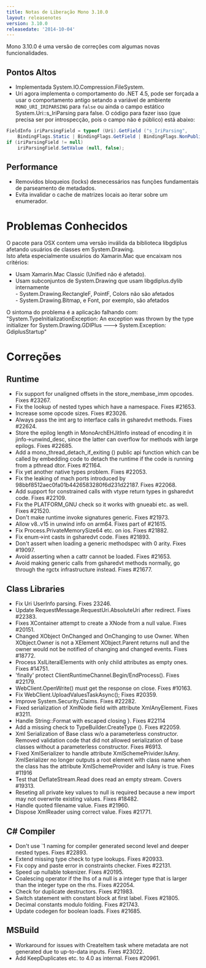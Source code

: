 ```yaml
---
title: Notas de Liberação Mono 3.10.0
layout: releasenotes
version: 3.10.0
releasedate: '2014-10-04'
---
```


Mono 3.10.0 é uma versão de correções com algumas novas funcionalidades.

Pontos Altos
------------

- Implementada System.IO.Compression.FileSystem.
- Uri agora implementa o comportamento do .NET 4.5, pode ser forçada a usar o comportamento antigo setando a variável de ambiente `MONO_URI_IRIPARSING` para `false` ou ainda o campo estático System.Uri::s_IriParsing para false. O código para fazer isso (que precisa ser por introspecção, pois o campo não é público) está abaixo:

``` csharp
FieldInfo iriParsingField = typeof (Uri).GetField ("s_IriParsing",
    BindingFlags.Static | BindingFlags.GetField | BindingFlags.NonPublic);
if (iriParsingField != null)
    iriParsingField.SetValue (null, false);
```

Performance
-----------

- Removidos bloqueios (locks) desnecessários nas funções fundamentais de parseamento de metadados.
- Evita invalidar o cache de matrizes locais ao iterar sobre um enumerador.

Problemas Conhecidos
====================

O pacote para OSX contem uma versão inválida da biblioteca libgdiplus afetando usuários de classes em System.Drawing.<br/>
Isto afeta especialmente usuários do Xamarin.Mac que encaixam nos critérios:

- Usam Xamarin.Mac Classic (Unified não é afetado).
- Usam subconjuntos de System.Drawing que usam libgdiplus.dylib internamente<br/>
      - System.Drawing.RectangleF, PointF, Colors não são afetados<br/>
      - System.Drawing.Bitmap, e Font, por exemplo, são afetados

O sintoma do problema é a aplicação falhando com: "System.TypeInitializationException: An exception was thrown by the type initializer for System.Drawing.GDIPlus ---> System.Exception: GdiplusStartup"

Correções
=========

Runtime
-------

- Fix support for unaligned offsets in the store_membase_imm opcodes. Fixes #23267.
- Fix the lookup of nested types which have a namespace. Fixes #21653.
- Increase some opcode sizes. Fixes #23026.
- Always pass the imt arg to interface calls in gsharedvt methods. Fixes #22624.
- Store the epilog length in MonoArchEHJitInfo instead of encoding it in jinfo->unwind_desc, since the latter can overflow for methods with large epilogs. Fixes #22685.
- Add a mono_thread_detach_if_exiting () public api function which can be called by embedding code to detach the runtime if the code is running from a pthread dtor. Fixes #21164.
- Fix yet another native types problem. Fixes #22053.
- Fix the leaking of mach ports introduced by 98bbf8512aec0fa01b4426583280f6d231d22187. Fixes #22068.
- Add support for constrained calls with vtype return types in gsharedvt code. Fixes #22109.
- Fix the PLATFORM_GNU check so it works with gnueabi etc. as well. Fixes #21520.
- Don't make runtime invoke signatures generic. Fixes #21973.
- Allow v8..v15 in unwind info on arm64. Fixes part of #21615.
- Fix Process.PrivateMemorySize64 etc. on ios. Fixes #21882.
- Fix enum->int casts in gsharedvt code. Fixes #21893.
- Don't assert when loading a generic methodspec with 0 arity. Fixes #19097.
- Avoid asserting when a cattr cannot be loaded. Fixes #21653.
- Avoid making generic calls from gsharedvt methods normally, go through the rgctx infrastructure instead. Fixes #21677.

Class Libraries
---------------

- Fix Uri UserInfo parsing. Fixes 23246.
- Update RequestMessage.RequestUri.AbsoluteUri after redirect. Fixes #22383.
- Fixes XContainer attempt to create a XNode from a null value. Fixes #20151.
- Changed XObject OnChanged and OnChanging to use Owner. When XObject.Owner is not a XElement XObject.Parent returns null and the owner would not be notified of changing and changed events. Fixes #18772.
- Process XslLiteralElements with only child attributes as empty ones. Fixes #14751.
- 'finally' protect ClientRuntimeChannel.Begin/EndProcess(). Fixes #22179.
- WebClient.OpenWrite() must get the response on close. Fixes #10163.
- Fix WebClient.UploadValuesTaskAsync(); Fixes #20359.
- Improve System.Security.Claims. Fixes #22282.
- Fixed serialization of XmlNode field with attribute XmlAnyElement. Fixes #3211.
- Handle String::Format with escaped closing }. Fixes #22114
- Add a missing check to TypeBuilder.CreateType (). Fixes #22059.
- Xml Serialization of Base class w/o a parameterless constructor. Removed validation code that did not allowed serialization of base classes without a parameterless constructor. Fixes #6913.
- Fixed XmlSerializer to handle attribute XmlSchemePrivider.IsAny. XmlSerializer no longer outputs a root element with class name when the class has the attribute XmlSchemeProvider and IsAny is true. Fixes #11916
- Test that DeflateStream.Read does read an empty stream. Covers #19313.
- Reseting all private key values to null is required because a new import may not overwrite existing values. Fixes #18482.
- Handle quoted filename value. Fixes #21960.
- Dispose XmlReader using correct value. Fixes #21771.

C# Compiler
-----------

- Don't use `1 naming for compiler generated second level and deeper nested types. Fixes #22893.
- Extend missing type check to type lookups. Fixes #20933.
- Fix copy and paste error in constraints checker. Fixes #22131.
- Speed up nullable tokenizer. Fixes #20195.
- Coalescing operator if the lhs of a null is a integer type that is larger than the integer type on the rhs. Fixes #22054.
- Check for duplicate destructors. Fixes #21983.
- Switch statement with constant block at first label. Fixes #21805.
- Decimal constants modulo folding. Fixes #21743.
- Update codegen for boolean loads. Fixes #21685.

MSBuild
-------

- Workaround for issues with CreateItem task where metadata are not generated due to up-to-data inputs. Fixes #23022.
- Add KeepDuplicates etc. to 4.0 as internal. Fixes #20961.
